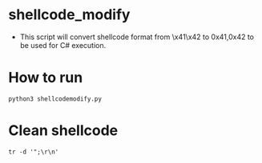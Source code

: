 # shellcode_modify
* This script will convert shellcode format from \x41\x42 to 0x41,0x42 to be used for C# execution.


# How to run
```
python3 shellcodemodify.py
```
# Clean shellcode
```
tr -d '";\r\n'
```
